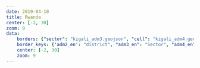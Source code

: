 ```yaml
---
date: 2019-04-10
title: Rwanda
center: [-2, 30]
zoom: 9
data:
    borders: {"sector": "kigali_adm3.geojson", "cell": "kigali_adm4.geojson"}
    border_keys: {'adm2_en': "district", "adm3_en": "Sector", "adm4_en": "cell"}
    center: [-2, 30]
    zoom: 9
---
```


